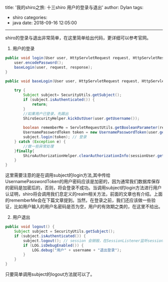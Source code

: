 title: '我的shiro之旅: 十三shiro 用户的登录与退出'
author: Dylan
tags:
  - shiro
categories:
  - java
date: 2018-09-16 12:05:00
---

shiro的登录与退出非常简单，在这里简单给出代码，更详细可以参考官网。

1. 用户的登录

```java
public void login(User user, HttpServletRequest request, HttpServletResponse response) {
	user.encodePassword();
	baseLogin(user, request, response);
}

public void baseLogin(User user, HttpServletRequest request, HttpServletResponse response) {
		
	try {
		Subject subject= SecurityUtils.getSubject();
		if (subject.isAuthenticated()) {
			return;
		}
		//如果用户已登录，先踢出
		ShiroSecurityHelper.kickOutUser(user.getUsername());
			
		boolean rememberMe = ServletRequestUtils.getBooleanParameter(request, "rememberMe", false);
		UsernamePasswordToken token = new UsernamePasswordToken(user.getUsername(), user.getPassword(), rememberMe);
		subject.login(token); // 登录
	} catch (Exception e) {
		//做一些异常处理
	}finally{
		ShiroAuthorizationHelper.clearAuthorizationInfo(sessionUser.getUsername());
	}
}
```
这里需要注意的是在调用subject的login方法,其中传给 UsernamePasswordToken的用户密码应该是加密的，因为通常我们数据库保存的密码是加密后的，否则，将会登录不成功。当调用subject的login方法进行用户认证明，shiro将会调用我们息定义的realm相关方法，前面的文章也有介绍。上面的rememberMe会在下篇文章提到。当然，在登录之前，我们还应该做一些验证，比如用户输入的用户名密码是否为空，用户的有效期之类的，在这里不给出。

2. 用户退出

```java
public void logout() {
	Subject subject = SecurityUtils.getSubject();
	if (subject.isAuthenticated()) {
		subject.logout(); // session 会销毁，在SessionListener监听session销毁，清理权限缓存
		if (LOG.isDebugEnabled()) {
			LOG.debug("用户" + username + "退出登录");
		}
	}
}
```
只要简单调用subject的logout方法就可以了。